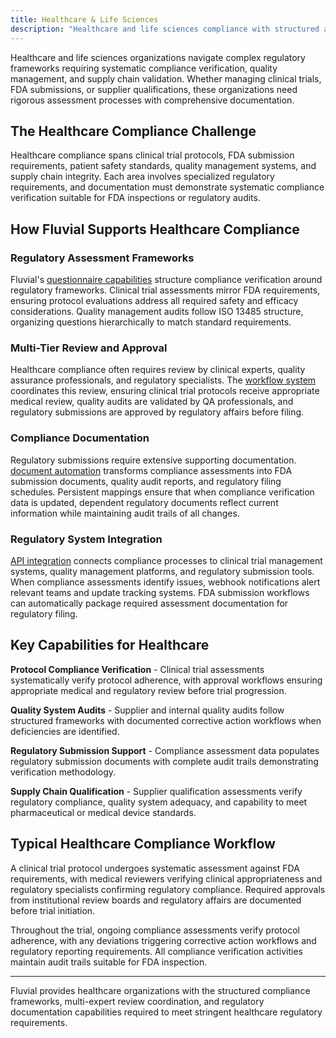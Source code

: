 ```yaml
---
title: Healthcare & Life Sciences
description: "Healthcare and life sciences compliance with structured assessments, multi-expert workflows, regulatory documentation, and integrations for FDA and quality systems."
---
```




Healthcare and life sciences organizations navigate complex regulatory frameworks requiring systematic compliance verification, quality management, and supply chain validation. Whether managing clinical trials, FDA submissions, or supplier qualifications, these organizations need rigorous assessment processes with comprehensive documentation.

## The Healthcare Compliance Challenge

Healthcare compliance spans clinical trial protocols, FDA submission requirements, patient safety standards, quality management systems, and supply chain integrity. Each area involves specialized regulatory requirements, and documentation must demonstrate systematic compliance verification suitable for FDA inspections or regulatory audits.

## How Fluvial Supports Healthcare Compliance

### Regulatory Assessment Frameworks

Fluvial's [questionnaire capabilities](/features/questionnaire) structure compliance verification around regulatory frameworks. Clinical trial assessments mirror FDA requirements, ensuring protocol evaluations address all required safety and efficacy considerations. Quality management audits follow ISO 13485 structure, organizing questions hierarchically to match standard requirements.

### Multi-Tier Review and Approval

Healthcare compliance often requires review by clinical experts, quality assurance professionals, and regulatory specialists. The [workflow system](/features/workflow) coordinates this review, ensuring clinical trial protocols receive appropriate medical review, quality audits are validated by QA professionals, and regulatory submissions are approved by regulatory affairs before filing.

### Compliance Documentation

Regulatory submissions require extensive supporting documentation. [document automation](/features/document-management) transforms compliance assessments into FDA submission documents, quality audit reports, and regulatory filing schedules. Persistent mappings ensure that when compliance verification data is updated, dependent regulatory documents reflect current information while maintaining audit trails of all changes.

### Regulatory System Integration

[API integration](/features/integration) connects compliance processes to clinical trial management systems, quality management platforms, and regulatory submission tools. When compliance assessments identify issues, webhook notifications alert relevant teams and update tracking systems. FDA submission workflows can automatically package required assessment documentation for regulatory filing.

## Key Capabilities for Healthcare

**Protocol Compliance Verification** - Clinical trial assessments systematically verify protocol adherence, with approval workflows ensuring appropriate medical and regulatory review before trial progression.

**Quality System Audits** - Supplier and internal quality audits follow structured frameworks with documented corrective action workflows when deficiencies are identified.

**Regulatory Submission Support** - Compliance assessment data populates regulatory submission documents with complete audit trails demonstrating verification methodology.

**Supply Chain Qualification** - Supplier qualification assessments verify regulatory compliance, quality system adequacy, and capability to meet pharmaceutical or medical device standards.

## Typical Healthcare Compliance Workflow

A clinical trial protocol undergoes systematic assessment against FDA requirements, with medical reviewers verifying clinical appropriateness and regulatory specialists confirming regulatory compliance. Required approvals from institutional review boards and regulatory affairs are documented before trial initiation.

Throughout the trial, ongoing compliance assessments verify protocol adherence, with any deviations triggering corrective action workflows and regulatory reporting requirements. All compliance verification activities maintain audit trails suitable for FDA inspection.

---

Fluvial provides healthcare organizations with the structured compliance frameworks, multi-expert review coordination, and regulatory documentation capabilities required to meet stringent healthcare regulatory requirements.
